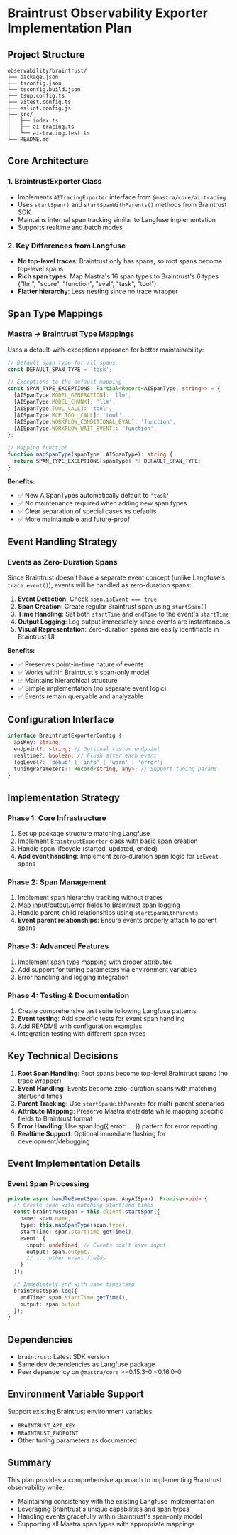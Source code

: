# Braintrust Observability Exporter Implementation Plan

## Project Structure

```
observability/braintrust/
├── package.json
├── tsconfig.json
├── tsconfig.build.json
├── tsup.config.ts
├── vitest.config.ts
├── eslint.config.js
├── src/
│   ├── index.ts
│   ├── ai-tracing.ts
│   └── ai-tracing.test.ts
└── README.md
```

## Core Architecture

### 1. BraintrustExporter Class

- Implements `AITracingExporter` interface from `@mastra/core/ai-tracing`
- Uses `startSpan()` and `startSpanWithParents()` methods from Braintrust SDK
- Maintains internal span tracking similar to Langfuse implementation
- Supports realtime and batch modes

### 2. Key Differences from Langfuse

- **No top-level traces**: Braintrust only has spans, so root spans become top-level spans
- **Rich span types**: Map Mastra's 16 span types to Braintrust's 6 types ("llm", "score", "function", "eval", "task", "tool")
- **Flatter hierarchy**: Less nesting since no trace wrapper

## Span Type Mappings

### Mastra → Braintrust Type Mappings

Uses a default-with-exceptions approach for better maintainability:

```typescript
// Default span type for all spans
const DEFAULT_SPAN_TYPE = 'task';

// Exceptions to the default mapping
const SPAN_TYPE_EXCEPTIONS: Partial<Record<AISpanType, string>> = {
  [AISpanType.MODEL_GENERATION]: 'llm',
  [AISpanType.MODEL_CHUNK]: 'llm',
  [AISpanType.TOOL_CALL]: 'tool',
  [AISpanType.MCP_TOOL_CALL]: 'tool',
  [AISpanType.WORKFLOW_CONDITIONAL_EVAL]: 'function',
  [AISpanType.WORKFLOW_WAIT_EVENT]: 'function',
};

// Mapping function
function mapSpanType(spanType: AISpanType): string {
  return SPAN_TYPE_EXCEPTIONS[spanType] ?? DEFAULT_SPAN_TYPE;
}
```

**Benefits:**

- ✅ New AISpanTypes automatically default to `'task'`
- ✅ No maintenance required when adding new span types
- ✅ Clear separation of special cases vs defaults
- ✅ More maintainable and future-proof

## Event Handling Strategy

### Events as Zero-Duration Spans

Since Braintrust doesn't have a separate event concept (unlike Langfuse's `trace.event()`), events will be handled as zero-duration spans:

1. **Event Detection**: Check `span.isEvent === true`
2. **Span Creation**: Create regular Braintrust span using `startSpan()`
3. **Time Handling**: Set both `startTime` and `endTime` to the event's `startTime`
4. **Output Logging**: Log output immediately since events are instantaneous
5. **Visual Representation**: Zero-duration spans are easily identifiable in Braintrust UI

**Benefits:**

- ✅ Preserves point-in-time nature of events
- ✅ Works within Braintrust's span-only model
- ✅ Maintains hierarchical structure
- ✅ Simple implementation (no separate event logic)
- ✅ Events remain queryable and analyzable

## Configuration Interface

```typescript
interface BraintrustExporterConfig {
  apiKey: string;
  endpoint?: string; // Optional custom endpoint
  realtime?: boolean; // Flush after each event
  logLevel?: 'debug' | 'info' | 'warn' | 'error';
  tuningParameters?: Record<string, any>; // Support tuning params
}
```

## Implementation Strategy

### Phase 1: Core Infrastructure

1. Set up package structure matching Langfuse
2. Implement `BraintrustExporter` class with basic span creation
3. Handle span lifecycle (started, updated, ended)
4. **Add event handling**: Implement zero-duration span logic for `isEvent` spans

### Phase 2: Span Management

1. Implement span hierarchy tracking without traces
2. Map input/output/error fields to Braintrust span logging
3. Handle parent-child relationships using `startSpanWithParents`
4. **Event parent relationships**: Ensure events properly attach to parent spans

### Phase 3: Advanced Features

1. Implement span type mapping with proper attributes
2. Add support for tuning parameters via environment variables
3. Error handling and logging integration

### Phase 4: Testing & Documentation

1. Create comprehensive test suite following Langfuse patterns
2. **Event testing**: Add specific tests for event span handling
3. Add README with configuration examples
4. Integration testing with different span types

## Key Technical Decisions

1. **Root Span Handling**: Root spans become top-level Braintrust spans (no trace wrapper)
2. **Event Handling**: Events become zero-duration spans with matching start/end times
3. **Parent Tracking**: Use `startSpanWithParents` for multi-parent scenarios
4. **Attribute Mapping**: Preserve Mastra metadata while mapping specific fields to Braintrust format
5. **Error Handling**: Use span.log({ error: ... }) pattern for error reporting
6. **Realtime Support**: Optional immediate flushing for development/debugging

## Event Implementation Details

### Event Span Processing

```typescript
private async handleEventSpan(span: AnyAISpan): Promise<void> {
  // Create span with matching start/end times
  const braintrustSpan = this.client.startSpan({
    name: span.name,
    type: this.mapSpanType(span.type),
    startTime: span.startTime.getTime(),
    event: {
      input: undefined, // Events don't have input
      output: span.output,
      // ... other event fields
    }
  });

  // Immediately end with same timestamp
  braintrustSpan.log({
    endTime: span.startTime.getTime(),
    output: span.output
  });
}
```

## Dependencies

- `braintrust`: Latest SDK version
- Same dev dependencies as Langfuse package
- Peer dependency on `@mastra/core` >=0.15.3-0 <0.16.0-0

## Environment Variable Support

Support existing Braintrust environment variables:

- `BRAINTRUST_API_KEY`
- `BRAINTRUST_ENDPOINT`
- Other tuning parameters as documented

## Summary

This plan provides a comprehensive approach to implementing Braintrust observability while:

- Maintaining consistency with the existing Langfuse implementation
- Leveraging Braintrust's unique capabilities and span types
- Handling events gracefully within Braintrust's span-only model
- Supporting all Mastra span types with appropriate mappings
